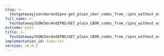 ```yaml
---
slug: >-
  testgatewayjsoncborandipns-get_plain_cbor_codec_from_-ipns_without_explicit_format_returns_the_same_payload_as_-ipfs
full_name: >-
  TestGatewayJSONCborAndIPNS/GET_plain_CBOR_codec_from_/ipns_without_explicit_format_returns_the_same_payload_as_/ipfs
outcome: pass
title: >-
  TestGatewayJSONCborAndIPNS/GET_plain_CBOR_codec_from_/ipns_without_explicit_format_returns_the_same_payload_as_/ipfs
implementation_id: kubo-ter
version: v0.0.2
---
```


